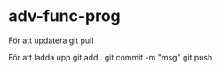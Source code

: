 # adv-func-prog

För att updatera
git pull

För att ladda upp
git add .
git commit -m "msg"
git push 